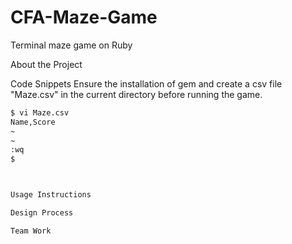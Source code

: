 # CFA-Maze-Game
Terminal maze game on  Ruby

About the Project


Code Snippets
Ensure the installation of gem  and create a csv file "Maze.csv" in the current directory before running the game.

```sh
$ vi Maze.csv
Name,Score
~                                                                       
~
:wq
$



Usage Instructions

Design Process

Team Work


